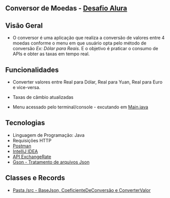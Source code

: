 ## Conversor de Moedas - [Desafio Alura](https://cursos.alura.com.br/course/praticando-java-construindo-conversor-moedas)


## Visão Geral
*  O conversor é uma aplicação que realiza a conversão de valores entre 4 moedas conforme o menu em que usuário opta pelo método de conversão *Ex: Dólar para Reais*. E o objetivo é praticar o consumo de APIs e obter as taxas em tempo real.

## Funcionalidades

* Converter valores entre Real para Dólar, Real para Yuan, Real para Euro e vice-versa. 

* Taxas de câmbio atualizadas

* Menu acessado pelo terminal/console - excutando em [Main.java](https://github.com/JeanSousa6/ConversorMoeda/blob/main/src/Main.java)


## Tecnologias

* Linguagem de Programação: Java
* Requisições HTTP
* [Postman](https://www.postman.com/)
* [IntelliJ IDEA](https://www.jetbrains.com/idea/)
* [API ExchangeRate](https://www.exchangerate-api.com/)
* [Gson - Tratamento de arquivos Json](https://github.com/google/gson)

## Classes e Records

* [Pasta /src - BaseJson, CoeficienteDeConversão e ConverterValor](https://github.com/JeanSousa6/ConversorMoeda/tree/main/src)

